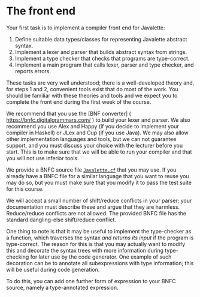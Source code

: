 The front end
=============

Your first task is to implement a compiler front end for Javalette:

1. Define suitable data types/classes for representing Javalette abstract
   syntax.
2. Implement a lexer and parser that builds abstract syntax from strings.
3. Implement a type checker that checks that programs are type-correct.
4. Implement a main program that calls lexer, parser and type checker, and
   reports errors.

These tasks are very well understood; there is a well-developed theory and, for
steps 1 and 2, convenient tools exist that do most of the work. You should be
familiar with these theories and tools and we expect you to complete the front
end during the first week of the course.

We recommend that you use the [BNF converter] ( https://bnfc.digitalgrammars.com/ )
to build your lexer and parser. We also recommend you use Alex and Happy (if you
decide to implement your compiler in Haskell) or JLex and Cup (if you use Java).
We may also allow other implementation languages and tools, but we can not
guarantee support, and you must discuss your choice with the lecturer before you
start. This is to make sure that we will be able to run your compiler and that
you will not use inferior tools.

We provide a BNFC source file [`Javalette.cf`](/files/Javalette.cf) that you may
use. If you already have a BNFC file for a similar language that you want to
reuse you may do so, but you must make sure that you modify it to pass the test
suite for this course.

We will accept a small number of shift/reduce conflicts in your parser; your
documentation must describe these and argue that they are harmless.
Reduce/reduce conflicts are not allowed. The provided BNFC file has the standard
dangling-else shift/reduce conflict.

One thing to note is that it may be useful to implement the type-checker as a
function, which traverses the syntax *and returns its input* if the program is
type-correct.  The reason for this is that you may actually want to modify this
and decorate the syntax trees with more information during type-checking for
later use by the code generator. One example of such decoration can be to
annotate all subexpressions with type information; this will be useful during
code generation.

To do this, you can add one further form of expression to your BNFC source,
namely a type-annotated expression.
